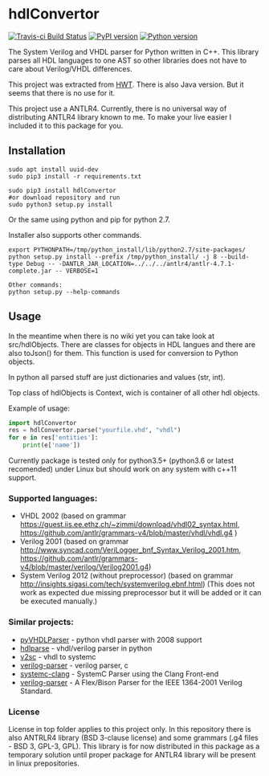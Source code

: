 # hdlConvertor
[![Travis-ci Build Status](https://travis-ci.org/Nic30/hdlConvertor.png?branch=master)](https://travis-ci.org/Nic30/hdlConvertor)
[![PyPI version](https://badge.fury.io/py/hdlConvertor.svg)](http://badge.fury.io/py/hdlConvertor)
[![Python version](https://img.shields.io/pypi/pyversions/hdlConvertor.svg)](https://img.shields.io/pypi/pyversions/hdlConvertor.svg)

The System Verilog and VHDL parser for Python written in C++. This library parses all HDL languages to one AST so other libraries does not have to care about Verilog/VHDL differences. 

This project was extracted from [HWT](https://github.com/Nic30/hwt).
There is also Java version. But it seems that there is no use for it.

This project use a ANTLR4. Currently, there is no universal way of distributing ANTLR4 library known to me.
To make your live easier I included it to this package for you.


## Installation
```
sudo apt install uuid-dev
sudo pip3 install -r requirements.txt

sudo pip3 install hdlConvertor
#or download repository and run
sudo python3 setup.py install
```
Or the same using python and pip for python 2.7.

Installer also supports other commands.
```
export PYTHONPATH=/tmp/python_install/lib/python2.7/site-packages/
python setup.py install --prefix /tmp/python_install/ -j 8 --build-type Debug -- -DANTLR_JAR_LOCATION=../../../antlr4/antlr-4.7.1-complete.jar -- VERBOSE=1

Other commands:
python setup.py --help-commands
```

## Usage
In the meantime when there is no wiki yet you can take look at src/hdlObjects.
There are classes for objects in HDL langues and there are also toJson() for them.
This function is used for conversion to Python objects.

In python all parsed stuff are just dictionaries and values (str, int).

Top class of hdlObjects is Context, wich is container of all other hdl objects.




Example of usage:
```python
import hdlConvertor
res = hdlConvertor.parse("yourfile.vhd", "vhdl")
for e in res['entities']:
    print(e['name'])

```


Currently package is tested only for python3.5+ (python3.6 or latest recomended) under Linux but should work on any system with c++11 support. 

### Supported languages:

* VHDL 2002 (based on grammar https://guest.iis.ee.ethz.ch/~zimmi/download/vhdl02_syntax.html, https://github.com/antlr/grammars-v4/blob/master/vhdl/vhdl.g4 )
* Verilog 2001 (based on grammar http://www.syncad.com/VeriLogger_bnf_Syntax_Verilog_2001.htm, https://github.com/antlr/grammars-v4/blob/master/verilog/Verilog2001.g4)
* System Verilog 2012 (without preprocessor) (based on grammar http://insights.sigasi.com/tech/systemverilog.ebnf.html) (This does not work as expected due missing preprocessor but it will be added or it can be executed manually.)


### Similar projects:

* [pyVHDLParser](https://github.com/Paebbels/pyVHDLParser) - python vhdl parser with 2008 support
* [hdlparse](https://github.com/kevinpt/hdlparse/) - vhdl/verilog parser in python 
* [v2sc](https://github.com/denisgav/v2sc) - vhdl to systemc
* [verilog-parser](https://github.com/ben-marshall/verilog-parser) - verilog parser, c 
* [systemc-clang](https://github.com/anikau31/systemc-clang) - SystemC Parser using the Clang Front-end
* [verilog-parser](https://github.com/ben-marshall/verilog-parser) - A Flex/Bison Parser for the IEEE 1364-2001 Verilog Standard.


### License

License in top folder applies to this project only.
In this repository there is also ANTRLR4 library (BSD 3-clause license) and some grammars (.g4 files - BSD 3, GPL-3, GPL).
This library is for now distributed in this package as a temporary solution until proper package for ANTLR4 library will be present in linux prepositories.



